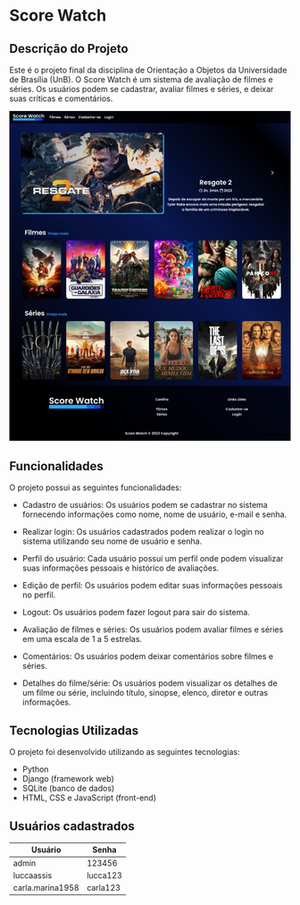 # Score Watch

## Descrição do Projeto

Este é o projeto final da disciplina de Orientação a Objetos da Universidade de Brasília (UnB). O Score Watch é um sistema de avaliação de filmes e séries. Os usuários podem se cadastrar, avaliar filmes e séries, e deixar suas críticas e comentários.

![captura](/score_watch_app/static/imgs/captura-home.jpeg)

## Funcionalidades

O projeto possui as seguintes funcionalidades:

- Cadastro de usuários: Os usuários podem se cadastrar no sistema fornecendo informações como nome, nome de usuário, e-mail e senha.

- Realizar login: Os usuários cadastrados podem realizar o login no sistema utilizando seu nome de usuário e senha.

- Perfil do usuário: Cada usuário possui um perfil onde podem visualizar suas informações pessoais e histórico de avaliações.

- Edição de perfil: Os usuários podem editar suas informações pessoais no perfil.

- Logout: Os usuários podem fazer logout para sair do sistema.

- Avaliação de filmes e séries: Os usuários podem avaliar filmes e séries em uma escala de 1 a 5 estrelas.

- Comentários: Os usuários podem deixar comentários sobre filmes e séries.

- Detalhes do filme/série: Os usuários podem visualizar os detalhes de um filme ou série, incluindo título, sinopse, elenco, diretor e outras informações.

## Tecnologias Utilizadas

O projeto foi desenvolvido utilizando as seguintes tecnologias:

- Python
- Django (framework web)
- SQLite (banco de dados)
- HTML, CSS e JavaScript (front-end)

## Usuários cadastrados

| Usuário             | Senha       |
|---------------------|-------------|
| admin               | 123456      |
| luccaassis          | lucca123    |
| carla.marina1958    | carla123    |
